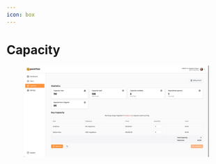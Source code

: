```yaml
---
icon: box
---
```


# Capacity

<figure><img src="../../.gitbook/assets/capacity.png" alt=""><figcaption></figcaption></figure>
